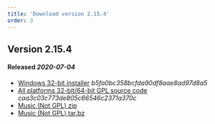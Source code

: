 ```yaml
---
title: 'Download version 2.15.4'
order: 3
---
```

## Version 2.15.4 
#### Released _2020-07-04_

- [Windows 32-bit installer](https://github.com/the3dfxdude/7kaa/releases/download/v2.15.4/7kaa-install-win32-2.15.4.exe) _b5fa0bc358bcfda90df8aae8ad97d8a5_
- [All platforms 32-bit/64-bit GPL source code](https://github.com/the3dfxdude/7kaa/releases/download/v2.15.4/7kaa-2.15.4.tar.xz) _caa3c03c773de805c66546c2371a370c_
- [Music (Not GPL) zip](https://www.7kfans.com/downloads/7kaa-music-2.15.zip)
- [Music (Not GPL) tar.bz](https://www.7kfans.com/downloads/7kaa-music-2.15.tar.bz2)
